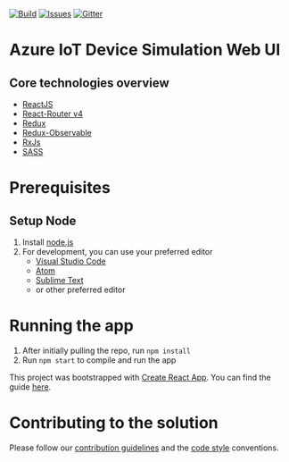 [![Build][build-badge]][build-url]
[![Issues][issues-badge]][issues-url]
[![Gitter][gitter-badge]][gitter-url]

Azure IoT Device Simulation Web UI
==================================
## Core technologies overview
- [ReactJS](https://reactjs.org/)
- [React-Router v4](https://github.com/ReactTraining/react-router)
- [Redux](https://redux.js.org/)
- [Redux-Observable](https://redux-observable.js.org/)
- [RxJs](http://reactivex.io/rxjs/)
- [SASS](http://sass-lang.com/)

Prerequisites
=============
## Setup Node
1. Install [node.js](https://nodejs.org/)
2. For development, you can use your preferred editor
   - [Visual Studio Code](https://code.visualstudio.com/)
   - [Atom](https://atom.io/)
   - [Sublime Text](https://www.sublimetext.com/)
   - or other preferred editor

Running the app
=============
1. After initially pulling the repo, run `npm install`
2. Run `npm start` to compile and run the app

This project was bootstrapped with [Create React App](https://github.com/facebookincubator/create-react-app). You can find the guide [here](https://github.com/facebookincubator/create-react-app/blob/master/packages/react-scripts/template/README.md).

Contributing to the solution
============================
Please follow our [contribution guidelines](docs/CONTRIBUTING.md) and the [code style](docs/CODE_GUIDELINES.md) conventions.

[build-badge]: https://img.shields.io/travis/Azure/pcs-simulation-webui.svg
[build-url]: https://travis-ci.org/Azure/pcs-simulation-webui
[issues-badge]: https://img.shields.io/github/issues/azure/pcs-simulation-webui.svg
[issues-url]: https://github.com/Azure/pcs-simulation-webui/issues/new
[gitter-badge]: https://img.shields.io/gitter/room/azure/iot-solutions.js.svg
[gitter-url]: https://gitter.im/azure/iot-solutions
